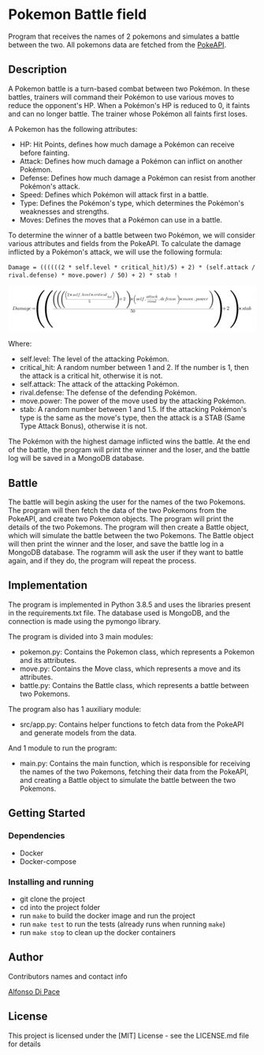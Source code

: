 # Pokemon Battle field

Program that receives the names of 2 pokemons and simulates a battle between the two.
All pokemons data are fetched from the [PokeAPI](https://pokeapi.co/).

## Description

A Pokemon battle is a turn-based combat between two Pokémon. In these battles, trainers will command their Pokémon to use various moves to reduce the opponent's HP. When a Pokémon's HP is reduced to 0, it faints and can no longer battle. The trainer whose Pokémon all faints first loses.

A Pokemon has the following attributes:

- HP: Hit Points, defines how much damage a Pokémon can receive before fainting.
- Attack: Defines how much damage a Pokémon can inflict on another Pokémon.
- Defense: Defines how much damage a Pokémon can resist from another Pokémon's attack.
- Speed: Defines which Pokémon will attack first in a battle.
- Type: Defines the Pokémon's type, which determines the Pokémon's weaknesses and strengths.
- Moves: Defines the moves that a Pokémon can use in a battle.

To determine the winner of a battle between two Pokémon, we will consider various attributes and fields from the PokeAPI.
To calculate the damage inflicted by a Pokémon's attack, we will use the following formula:

```
Damage = ((((((2 * self.level * critical_hit)/5) + 2) * (self.attack / rival.defense) * move.power) / 50) + 2) * stab !
```

![damage formula](/docs/formula1.png)

Where:

- self.level: The level of the attacking Pokémon.
- critical_hit: A random number between 1 and 2. If the number is 1, then the attack is a critical hit, otherwise it is not.
- self.attack: The attack of the attacking Pokémon.
- rival.defense: The defense of the defending Pokémon.
- move.power: The power of the move used by the attacking Pokémon.
- stab: A random number between 1 and 1.5. If the attacking Pokémon's type is the same as the move's type, then the attack is a STAB (Same Type Attack Bonus), otherwise it is not.

The Pokémon with the highest damage inflicted wins the battle.
At the end of the battle, the program will print the winner and the loser, and the battle log will be saved in a MongoDB database.

## Battle

The battle will begin asking the user for the names of the two Pokemons.
The program will then fetch the data of the two Pokemons from the PokeAPI, and create two Pokemon objects.
The program will print the details of the two Pokemons.
The program will then create a Battle object, which will simulate the battle between the two Pokemons.
The Battle object will then print the winner and the loser, and save the battle log in a MongoDB database.
The rogramm will ask the user if they want to battle again, and if they do, the program will repeat the process.

## Implementation

The program is implemented in Python 3.8.5 and uses the libraries present in the requirements.txt file.
The database used is MongoDB, and the connection is made using the pymongo library.

The program is divided into 3 main modules:

- pokemon.py: Contains the Pokemon class, which represents a Pokemon and its attributes.
- move.py: Contains the Move class, which represents a move and its attributes.
- battle.py: Contains the Battle class, which represents a battle between two Pokemons.

The program also has 1 auxiliary module:

- src/app.py: Contains helper functions to fetch data from the PokeAPI and generate models from the data.

And 1 module to run the program:

- main.py: Contains the main function, which is responsible for receiving the names of the two Pokemons, fetching their data from the PokeAPI, and creating a Battle object to simulate the battle between the two Pokemons.

## Getting Started

### Dependencies

- Docker
- Docker-compose

### Installing and running

- git clone the project
- cd into the project folder
- run `make` to build the docker image and run the project
- run `make test` to run the tests (already runs when running `make`)
- run `make stop` to clean up the docker containers

## Author

Contributors names and contact info

[Alfonso Di Pace](https://www.linkedin.com/in/alfonsodipace/)

## License

This project is licensed under the [MIT] License - see the LICENSE.md file for details

